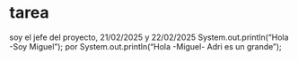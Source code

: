 # tarea
soy el jefe del proyecto, 21/02/2025 y 22/02/2025
System.out.println(“Hola -Soy Miguel”);
por
System.out.println(“Hola -Miguel- Adri es un grande”);
